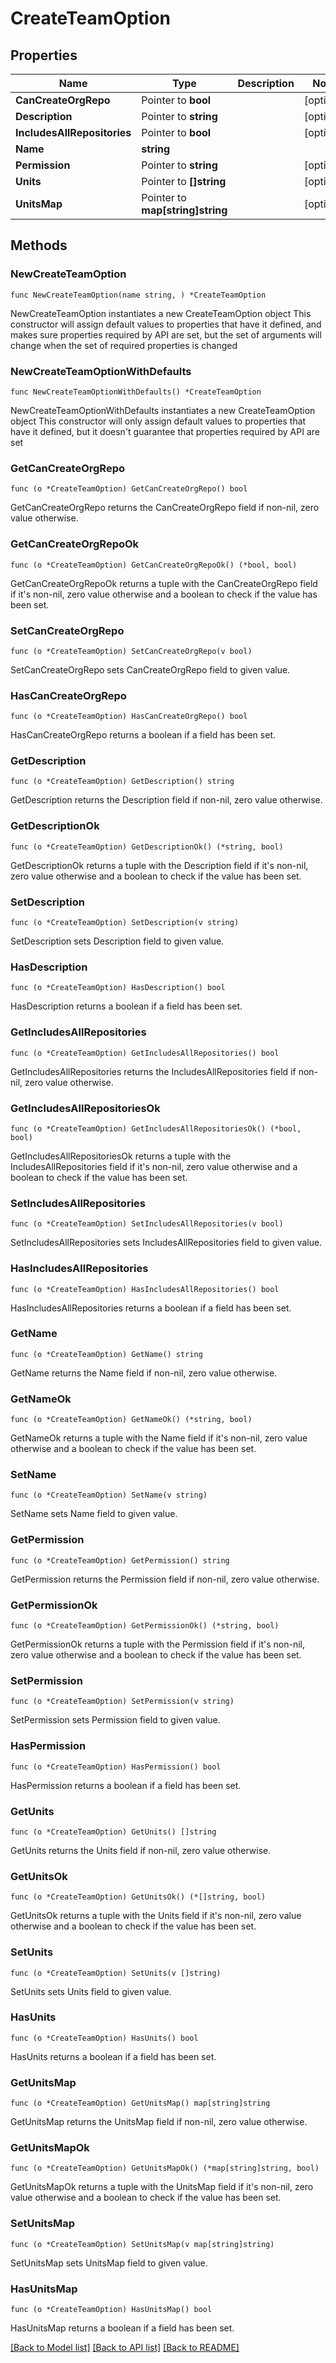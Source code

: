 # CreateTeamOption

## Properties

Name | Type | Description | Notes
------------ | ------------- | ------------- | -------------
**CanCreateOrgRepo** | Pointer to **bool** |  | [optional] 
**Description** | Pointer to **string** |  | [optional] 
**IncludesAllRepositories** | Pointer to **bool** |  | [optional] 
**Name** | **string** |  | 
**Permission** | Pointer to **string** |  | [optional] 
**Units** | Pointer to **[]string** |  | [optional] 
**UnitsMap** | Pointer to **map[string]string** |  | [optional] 

## Methods

### NewCreateTeamOption

`func NewCreateTeamOption(name string, ) *CreateTeamOption`

NewCreateTeamOption instantiates a new CreateTeamOption object
This constructor will assign default values to properties that have it defined,
and makes sure properties required by API are set, but the set of arguments
will change when the set of required properties is changed

### NewCreateTeamOptionWithDefaults

`func NewCreateTeamOptionWithDefaults() *CreateTeamOption`

NewCreateTeamOptionWithDefaults instantiates a new CreateTeamOption object
This constructor will only assign default values to properties that have it defined,
but it doesn't guarantee that properties required by API are set

### GetCanCreateOrgRepo

`func (o *CreateTeamOption) GetCanCreateOrgRepo() bool`

GetCanCreateOrgRepo returns the CanCreateOrgRepo field if non-nil, zero value otherwise.

### GetCanCreateOrgRepoOk

`func (o *CreateTeamOption) GetCanCreateOrgRepoOk() (*bool, bool)`

GetCanCreateOrgRepoOk returns a tuple with the CanCreateOrgRepo field if it's non-nil, zero value otherwise
and a boolean to check if the value has been set.

### SetCanCreateOrgRepo

`func (o *CreateTeamOption) SetCanCreateOrgRepo(v bool)`

SetCanCreateOrgRepo sets CanCreateOrgRepo field to given value.

### HasCanCreateOrgRepo

`func (o *CreateTeamOption) HasCanCreateOrgRepo() bool`

HasCanCreateOrgRepo returns a boolean if a field has been set.

### GetDescription

`func (o *CreateTeamOption) GetDescription() string`

GetDescription returns the Description field if non-nil, zero value otherwise.

### GetDescriptionOk

`func (o *CreateTeamOption) GetDescriptionOk() (*string, bool)`

GetDescriptionOk returns a tuple with the Description field if it's non-nil, zero value otherwise
and a boolean to check if the value has been set.

### SetDescription

`func (o *CreateTeamOption) SetDescription(v string)`

SetDescription sets Description field to given value.

### HasDescription

`func (o *CreateTeamOption) HasDescription() bool`

HasDescription returns a boolean if a field has been set.

### GetIncludesAllRepositories

`func (o *CreateTeamOption) GetIncludesAllRepositories() bool`

GetIncludesAllRepositories returns the IncludesAllRepositories field if non-nil, zero value otherwise.

### GetIncludesAllRepositoriesOk

`func (o *CreateTeamOption) GetIncludesAllRepositoriesOk() (*bool, bool)`

GetIncludesAllRepositoriesOk returns a tuple with the IncludesAllRepositories field if it's non-nil, zero value otherwise
and a boolean to check if the value has been set.

### SetIncludesAllRepositories

`func (o *CreateTeamOption) SetIncludesAllRepositories(v bool)`

SetIncludesAllRepositories sets IncludesAllRepositories field to given value.

### HasIncludesAllRepositories

`func (o *CreateTeamOption) HasIncludesAllRepositories() bool`

HasIncludesAllRepositories returns a boolean if a field has been set.

### GetName

`func (o *CreateTeamOption) GetName() string`

GetName returns the Name field if non-nil, zero value otherwise.

### GetNameOk

`func (o *CreateTeamOption) GetNameOk() (*string, bool)`

GetNameOk returns a tuple with the Name field if it's non-nil, zero value otherwise
and a boolean to check if the value has been set.

### SetName

`func (o *CreateTeamOption) SetName(v string)`

SetName sets Name field to given value.


### GetPermission

`func (o *CreateTeamOption) GetPermission() string`

GetPermission returns the Permission field if non-nil, zero value otherwise.

### GetPermissionOk

`func (o *CreateTeamOption) GetPermissionOk() (*string, bool)`

GetPermissionOk returns a tuple with the Permission field if it's non-nil, zero value otherwise
and a boolean to check if the value has been set.

### SetPermission

`func (o *CreateTeamOption) SetPermission(v string)`

SetPermission sets Permission field to given value.

### HasPermission

`func (o *CreateTeamOption) HasPermission() bool`

HasPermission returns a boolean if a field has been set.

### GetUnits

`func (o *CreateTeamOption) GetUnits() []string`

GetUnits returns the Units field if non-nil, zero value otherwise.

### GetUnitsOk

`func (o *CreateTeamOption) GetUnitsOk() (*[]string, bool)`

GetUnitsOk returns a tuple with the Units field if it's non-nil, zero value otherwise
and a boolean to check if the value has been set.

### SetUnits

`func (o *CreateTeamOption) SetUnits(v []string)`

SetUnits sets Units field to given value.

### HasUnits

`func (o *CreateTeamOption) HasUnits() bool`

HasUnits returns a boolean if a field has been set.

### GetUnitsMap

`func (o *CreateTeamOption) GetUnitsMap() map[string]string`

GetUnitsMap returns the UnitsMap field if non-nil, zero value otherwise.

### GetUnitsMapOk

`func (o *CreateTeamOption) GetUnitsMapOk() (*map[string]string, bool)`

GetUnitsMapOk returns a tuple with the UnitsMap field if it's non-nil, zero value otherwise
and a boolean to check if the value has been set.

### SetUnitsMap

`func (o *CreateTeamOption) SetUnitsMap(v map[string]string)`

SetUnitsMap sets UnitsMap field to given value.

### HasUnitsMap

`func (o *CreateTeamOption) HasUnitsMap() bool`

HasUnitsMap returns a boolean if a field has been set.


[[Back to Model list]](../README.md#documentation-for-models) [[Back to API list]](../README.md#documentation-for-api-endpoints) [[Back to README]](../README.md)



